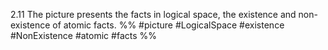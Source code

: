 2.11 The picture presents the facts in logical space, the existence and non-existence of atomic facts.
%%
#picture #LogicalSpace #existence #NonExistence #atomic #facts %%